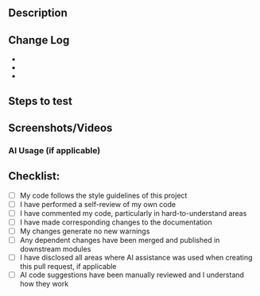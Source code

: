 <!---
Provide a general summary of your changes in the Title above - DO NOT USE BRANCH NAMES.
Titles should use Jira ticket references and title where applicable.
Example: [JIRA-0001] Outline additional requested information for Pull Requests.
--->

## Description

<!---
Please ensure `{[JIRA-0000](jira-url)} - {Description}` is used and that descriptions are as thorough as they can be. If there are related Jira tickets, please ensure those are included as above. GitHub issues can also be used in replacement and should use keyword links: https://docs.github.com/en/issues/tracking-your-work-with-issues/linking-a-pull-request-to-an-issue
Example format:
Fixes #123 and [JIRA-0011](https://bigbite.atlassian.net/browse/JIRA-0011) - We've found that additional information is required to aid with understanding on what is required from a PR, and that further clarification is needed for other areas. This PR adds some additional information to the PR template to ensure engineers are providing the correct information on Pull Requests and that the QA is getting the information they need for testing.
--->

## Change Log

<!--- Change logs should include anything that has changed, added and fixed within your PR. Be as thorough as possible. --->

-
-
-

## Steps to test

<!--- Please describe how you tested your changes and how a reviewer can do the same. --->

## Screenshots/Videos

<!--- Please include a video demonstrating how to use new features. This may include setup. Nothing has to be perfect. --->

### AI Usage (if applicable)

<!---
If you used AI for any part of this pull request, please explain below.
This is required as part of our company policy and will also help the code reviewer understand
which areas may require more detailed review

Example:
- I have GitHub Copilot set up to auto-complete in my IDE.
- I asked Copilot to help optimise WP Query when fetching posts
--->

## Checklist:

<!--- Have you performed all the below tasks? Put an `x` in all the boxes that apply: -->

- [ ] My code follows the style guidelines of this project
- [ ] I have performed a self-review of my own code
- [ ] I have commented my code, particularly in hard-to-understand areas
- [ ] I have made corresponding changes to the documentation
- [ ] My changes generate no new warnings
- [ ] Any dependent changes have been merged and published in downstream modules
- [ ] I have disclosed all areas where AI assistance was used when creating this pull request, if applicable
- [ ] AI code suggestions have been manually reviewed and I understand how they work
